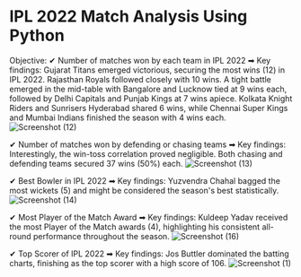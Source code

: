 # IPL 2022 Match Analysis Using Python

Objective:
✔ Number of matches won by each team in IPL 2022
➡ Key findings: Gujarat Titans emerged victorious, securing the most wins (12) in IPL 2022. 
                 Rajasthan Royals followed closely with 10 wins.
                 A tight battle emerged in the mid-table with Bangalore and Lucknow tied at 9 wins each, followed by Delhi Capitals and Punjab Kings at 7 wins apiece.
                 Kolkata Knight Riders and Sunrisers Hyderabad shared 6 wins, while Chennai Super Kings and Mumbai Indians finished the season with 4 wins each.         
![Screenshot (12)](https://github.com/subhajitdey295/Python_IPL2022_Analysis/assets/73297451/6e361f70-7580-4a8d-9308-32f6c4c79fd0)

✔ Number of matches won by defending or chasing teams
➡ Key findings: Interestingly, the win-toss correlation proved negligible. Both chasing and defending teams secured 37 wins (50%) each.
![Screenshot (13)](https://github.com/subhajitdey295/Python_IPL2022_Analysis/assets/73297451/b907b0fb-906a-4569-972e-59c729858b27)

✔ Best Bowler in IPL 2022
➡ Key findings: Yuzvendra Chahal bagged the most wickets (5) and might be considered the season's best statistically.
![Screenshot (14)](https://github.com/subhajitdey295/Python_IPL2022_Analysis/assets/73297451/4ec206e4-0ea7-44eb-9b3e-ba469d723022)

✔ Most Player of the Match Award
➡ Key findings: Kuldeep Yadav received the most Player of the Match awards (4), highlighting his consistent all-round performance throughout the season.
![Screenshot (16)](https://github.com/subhajitdey295/Python_IPL2022_Analysis/assets/73297451/87e5fadf-4af5-4622-bb70-c6d4657caae5)

✔ Top Scorer of IPL 2022
➡ Key findings: Jos Buttler dominated the batting charts, finishing as the top scorer with a high score of 106.
![Screenshot (1)](https://github.com/subhajitdey295/Python_IPL2022_Analysis/assets/73297451/5f737498-ea16-433c-8f8c-d95d834d41d8)

